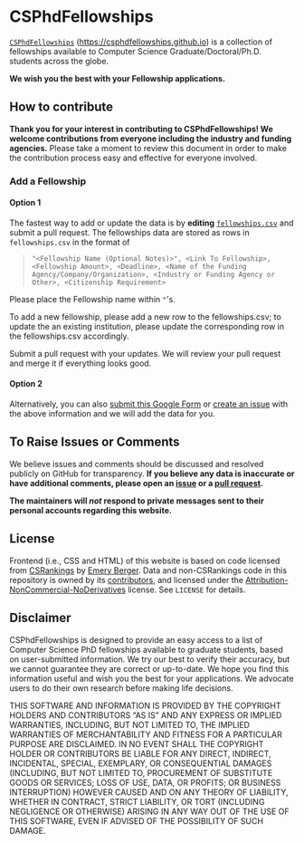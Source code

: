 # CSPhdFellowships

[`CSPhdFellowships`](https://csphdfellowships.github.io) (https://csphdfellowships.github.io) is a collection of fellowships available to Computer Science Graduate/Doctoral/Ph.D. students across the globe.

**We wish you the best with your Fellowship applications.**

## How to contribute

**Thank you for your interest in contributing to CSPhdFellowships! We welcome contributions from everyone including the industry and funding agencies.** Please take a moment to review this document in order to make the contribution process easy and effective for everyone involved.

### Add a Fellowship 

#### Option 1
The fastest way to add or update the data is by **editing** [`fellowships.csv`](https://csphdfellowships/csphdfellowships.github.io/edit/main/fellowships.csv) and submit a pull request. The fellowships data are stored as rows in `fellowships.csv` in the format of

> ```"<Fellowship Name (Optional Notes)>", <Link To Fellowship>, <Fellowship Amount>, <Deadline>, <Name of the Funding Agency/Company/Organization>, <Industry or Funding Agency or Other>, <Citizenship Requirement>```

Please place the Fellowship name within `"`'s. 

To add a new fellowship, please add a new row to the fellowships.csv; to update the an existing institution, please update the corresponding row in the fellowships.csv accordingly.

Submit a pull request with your updates. We will review your pull request and merge it if everything looks good.

#### Option 2
Alternatively, you can also [submit this Google Form](https://forms.gle/vvbjCBF28vRfiNQQ8) or [create an issue](https://github.com/csphdfellowships/csphdfellowships.github.io/issues/new/choose) with the above information and we will add the data for you.

## To Raise Issues or Comments

We believe issues and comments should be discussed and resolved publicly on GitHub for transparency. 
**If you believe any data is inaccurate or have additional comments,
please open an [issue](https://github.com/csphdfellowships/csphdfellowships.github.io/issues/new/choose) or a [pull request](https://github.com/csphdfellowships/csphdfellowships.github.io/pulls).**

**The maintainers will <i>not</i> respond to private messages sent to their personal accounts regarding this website.**  
  
## License
Frontend (i.e., CSS and HTML) of this website is based on code licensed from [CSRankings](https://github.com/emeryberger/CSrankings) by [Emery Berger](https://emeryberger.com/). 
Data and non-CSRankings code in this repository is owned by its [contributors](https://github.com/csphdfellowships/csphdfellowships.github.io/contributors), and licensed under the [Attribution-NonCommercial-NoDerivatives](https://creativecommons.org/licenses/by-nc-nd/4.0/) license. See `LICENSE` for details.

## Disclaimer
CSPhdFellowships is designed to provide an easy access to a list of Computer Science PhD fellowships available to graduate students, based on user-submitted information. We try our best to verify their accuracy, but we cannot guarantee they are correct or up-to-date. We hope you find this information useful and wish you the best for your applications. We advocate users to do their own research before making life decisions.

THIS SOFTWARE AND INFORMATION IS PROVIDED BY THE COPYRIGHT HOLDERS AND CONTRIBUTORS “AS IS” AND ANY EXPRESS OR IMPLIED WARRANTIES, INCLUDING, BUT NOT LIMITED TO, THE IMPLIED WARRANTIES OF MERCHANTABILITY AND FITNESS FOR A PARTICULAR PURPOSE ARE DISCLAIMED. IN NO EVENT SHALL THE COPYRIGHT HOLDER OR CONTRIBUTORS BE LIABLE FOR ANY DIRECT, INDIRECT, INCIDENTAL, SPECIAL, EXEMPLARY, OR CONSEQUENTIAL DAMAGES (INCLUDING, BUT NOT LIMITED TO, PROCUREMENT OF SUBSTITUTE GOODS OR SERVICES; LOSS OF USE, DATA, OR PROFITS; OR BUSINESS INTERRUPTION) HOWEVER CAUSED AND ON ANY THEORY OF LIABILITY, WHETHER IN CONTRACT, STRICT LIABILITY, OR TORT (INCLUDING NEGLIGENCE OR OTHERWISE) ARISING IN ANY WAY OUT OF THE USE OF THIS SOFTWARE, EVEN IF ADVISED OF THE POSSIBILITY OF SUCH DAMAGE.
